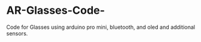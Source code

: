 # AR-Glasses-Code-
Code for Glasses using arduino pro mini, bluetooth, and oled and additional sensors.
